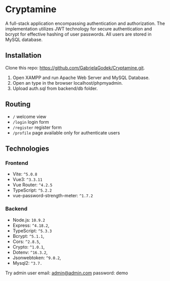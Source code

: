 # Cryptamine

A full-stack application encompassing authentication and authorization. The implementation utilizes JWT technology for secure authentication and bcrypt for effective hashing of user passwords. All users are stored in MySQL database.

## Installation
Clone this repo: https://github.com/GabrielaGodek/Cryptamine.git.
1. Open XAMPP and run Apache Web Server and MySQL Database.
2. Open an type in the browser localhost/phpmyadmin.
3. Upload auth.sql from backend/db folder.

## Routing
- `/` welcome view
- `/login` login form
- `/register` register form
- `/profile` page available only for authenticate users 

## Technologies
### Frontend
- Vite: `^5.0.8`
- Vue3: `^3.3.11`
- Vue Router: `^4.2.5`
- TypeScript: `^5.2.2`
- vue-password-strength-meter: `^1.7.2`

### Backend
- Node.js: `10.9.2`
- Express: `^4.18.2`,
- TypeScript: `^5.3.3`
- Bcrypt: `^5.1.1`,
- Cors: `^2.8.5`,
- Crypto: `^1.0.1`,
- Dotenv: `^16.3.2`,
- Jsonwebtoken: `^9.0.2`,
- Mysql2: `^3.7.`



Try admin user
email: admin@admin.com
password: demo